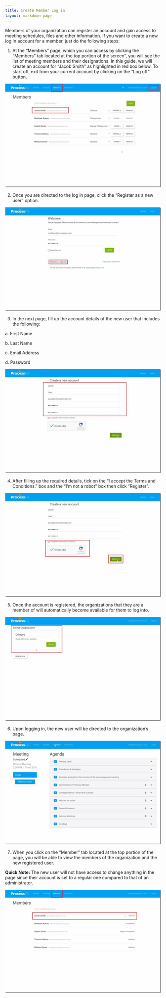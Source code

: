 ```yaml
---
title: Create Member Log in
layout: markdown-page
---
```


Members of your organization can register an account and gain access to meeting schedules, files and other information. If you want to create a new log in account for a member, just do the following steps: 

1. At the “Members” page, which you can access by clicking the “Members” tab located at the top portion of the screen”, you will see the list of meeting members and their designations. In this guide, we will create an account for “Jacob Smith” as highlighted in red box below. To start off, exit from your current account by clicking on the “Log off” button. 

<img class="img-fluid" src="/content/pages/help/clip_image004_thumb-1.jpg" />

2. Once you are directed to the log in page, click the “Register as a new user” option. 

<img class="img-fluid" src="/content/pages/help/clip_image006_thumb-1.jpg" />

3. In the next page, fill up the account details of the new user that includes the following: 

a. First Name 

b. Last Name 

c. Email Address 

d. Password 

<img class="img-fluid" src="/content/pages/help/clip_image008_thumb-1.jpg" />

4. After filling up the required details, tick on the “I accept the Terms and Conditions.” box and the “I’m not a robot” box then click “Register”. 

<img class="img-fluid" src="/content/pages/help/clip_image010_thumb-1.jpg" />

5. Once the account is registered, the organizations that they are a member of will automatically become available for them to log into. 

<img class="img-fluid" src="/content/pages/help/clip_image012_thumb.jpg" />

6. Upon logging in, the new user will be directed to the organization’s page. 

<img class="img-fluid" src="/content/pages/help/clip_image014_thumb.jpg" />

7. When you click on the “Member” tab located at the top portion of the page, you will be able to view the members of the organization and the new registered user. 

**Quick Note:** The new user will not have access to change anything in the page since their account is set to a regular one compared to that of an administrator. 

<img class="img-fluid" src="/content/pages/help/clip_image016_thumb.jpg" />
